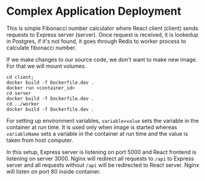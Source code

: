# Complex Application Deployment

This is simple Fibonacci number calculator where React client (client) sends requests to Express server (server). Once request is received, it is lookedup in Postgres, if it's not found, it goes through Redis to worker process to calculate fibonacci number.

If we make changes to our source code, we don't want to make new image. For that we will mount volumes.

```shell
cd client;
docker build -f Dockerfile.dev .
docker run <container_id>
cd server
docker build -f Dockerfile.dev .
cd ../worker
docker build -f Dockerfile.dev .
```

For setting up environment variables, `variable=value` sets the variable in  the container at run time. It is used only when image is started whereas `variableName` sets a variable in the container at run time and the value is taken from host computer.

In this setup, Express server is listening on port 5000 and React frontend is listening on server 3000. Nginx will redirect all requests to `/api` to Express server and all requests without `/api` will be redirected to React server. Nginx will listen on port 80 inside container.
